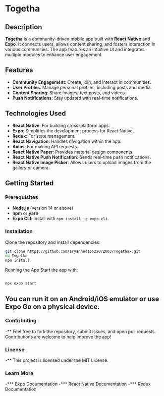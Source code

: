 # Togetha

## Description
**Togetha** is a community-driven mobile app built with **React Native** and **Expo**. It connects users, allows content sharing, and fosters interaction in various communities. The app features an intuitive UI and integrates multiple modules to enhance user engagement.

## Features
- **Community Engagement**: Create, join, and interact in communities.
- **User Profiles**: Manage personal profiles, including posts and media.
- **Content Sharing**: Share images, text posts, and videos.
- **Push Notifications**: Stay updated with real-time notifications.

## Technologies Used
- **React Native**: For building cross-platform apps.
- **Expo**: Simplifies the development process for React Native.
- **Redux**: For state management.
- **React Navigation**: Handles navigation within the app.
- **Axios**: For making API requests.
- **React Native Paper**: Provides material design components.
- **React Native Push Notification**: Sends real-time push notifications.
- **React Native Image Picker**: Allows users to upload images from the gallery or camera.

## Getting Started

### Prerequisites
- **Node.js** (version 14 or above)
- **npm** or **yarn**
- **Expo CLI**: Install with `npm install -g expo-cli`.

### Installation
Clone the repository and install dependencies:

```bash
git clone https://github.com/aryanhedaoo22072003/Togetha-.git
cd Togetha-
npm install
```

Running the App
Start the app with:

```bash

npx expo start

```

## You can run it on an Android/iOS emulator or use Expo Go on a physical device.

### Contributing
-** Feel free to fork the repository, submit issues, and open pull requests. Contributions are welcome to help improve the app!

### License
-** This project is licensed under the MIT License.

### Learn More
-*** Expo Documentation
-*** React Native Documentation
-*** Redux Documentation



